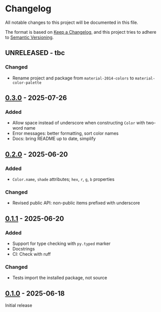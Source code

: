 # Changelog

All notable changes to this project will be documented in this file.

The format is based on [Keep a Changelog](https://keepachangelog.com/en/1.1.0/),
and this project tries to adhere to [Semantic Versioning](https://semver.org/spec/v2.0.0.html).


## UNRELEASED - tbc

### Changed

- Rename project and package from `material-2014-colors` to `material-color-palette`


## [0.3.0] - 2025-07-26

### Added

- Allow space instead of underscore when constructing `Color` with two-word name
- Error messages: better formatting, sort color names
- Docs: bring README up to date, simplify


## [0.2.0] - 2025-06-20

### Added

-  `Color.name`, `shade` attributes; `hex`, `r`, `g`, `b` properties 

### Changed

- Revised public API: non-public items prefixed with underscore 


## [0.1.1] - 2025-06-20

### Added

- Support for type checking with `py.typed` marker
- Docstrings
- CI: Check with ruff

### Changed

- Tests import the installed package, not source


## [0.1.0] - 2025-06-18

Initial release


[0.3.0]: https://github.com/elliot-100/material-2014-colors/compare/v0.2.0...v0.3.0
[0.2.0]: https://github.com/elliot-100/material-2014-colors/compare/v0.1.1...v0.2.0
[0.1.1]: https://github.com/elliot-100/material-2014-colors/compare/v0.1.0...v0.1.1
[0.1.0]: https://github.com/elliot-100/material-2014-colors/releases/tag/v0.1.0